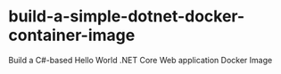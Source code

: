 # build-a-simple-dotnet-docker-container-image
Build a C#-based Hello World .NET Core Web application Docker Image

